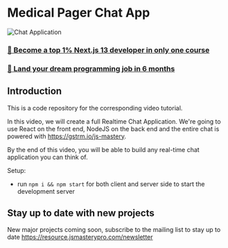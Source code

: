 # Medical Pager Chat App

![Chat Application](https://i.ibb.co/hsvcw4V/image.png)

### [🌟 Become a top 1% Next.js 13 developer in only one course](https://jsmastery.pro/next13)
### [🚀 Land your dream programming job in 6 months](https://jsmastery.pro/masterclass)

## Introduction
This is a code repository for the corresponding video tutorial. 

In this video, we will create a full Realtime Chat Application. We're going to use React on the front end, NodeJS on the back end and the entire chat is powered with https://gstrm.io/js-mastery.

By the end of this video, you will be able to build any real-time chat application you can think of.

Setup:
- run ```npm i && npm start``` for both client and server side to start the development server

## Stay up to date with new projects
New major projects coming soon, subscribe to the mailing list to stay up to date https://resource.jsmasterypro.com/newsletter
